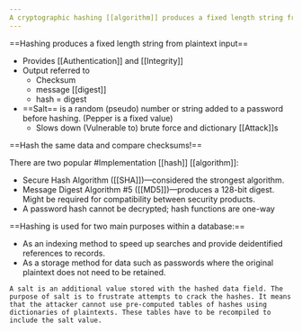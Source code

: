 ```yaml
---
A cryptographic hashing [[algorithm]] produces a fixed length string from an input plaintext that can be of any length.
---
```

==Hashing produces a fixed length string from plaintext input==
- Provides [[Authentication]] and [[Integrity]]
- Output referred to
	- Checksum
	- message [[digest]] 
	- hash = digest
- ==Salt== is a random (pseudo) number or string added to a password before hashing. (Pepper is a fixed value)
	- Slows down (Vulnerable to) brute force and dictionary [[Attack]]s

==Hash the same data and compare checksums!==

There are two popular #Implementation  [[hash]] [[algorithm]]:

-   Secure Hash Algorithm ([[SHA]])—considered the strongest algorithm. 
-   Message Digest Algorithm #5 ([[MD5]])—produces a 128-bit digest. Might be required for compatibility between security products.
- A password hash cannot be decrypted; hash functions are one-way

==Hashing is used for two main purposes within a database:==
-   As an indexing method to speed up searches and provide deidentified references to records.
-   As a storage method for data such as passwords where the original plaintext does not need to be retained.

```
A salt is an additional value stored with the hashed data field. The purpose of salt is to frustrate attempts to crack the hashes. It means that the attacker cannot use pre-computed tables of hashes using dictionaries of plaintexts. These tables have to be recompiled to include the salt value.
```
